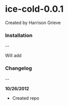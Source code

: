 # ice-cold-0.0.1

Created by Harrison Grieve

### Installation ###
--

Will add


### Changelog ###
--

**10/26/2012**
* Created repo
